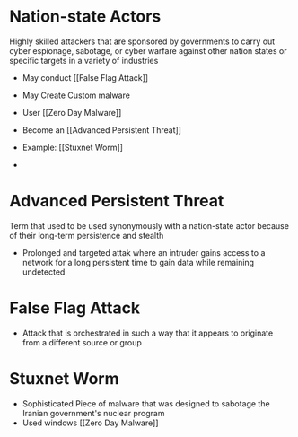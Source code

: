# Nation-state Actors

Highly skilled attackers that are sponsored by governments to carry out cyber espionage, sabotage, or cyber warfare against other nation states or specific targets in a variety of industries

- May conduct [[False Flag Attack]]

- May Create Custom malware

- User [[Zero Day Malware]]
- Become an [[Advanced Persistent Threat]]
- Example: [[Stuxnet Worm]]
- 
# Advanced Persistent Threat

Term that used to be used synonymously with a nation-state actor because of their long-term persistence and stealth

- Prolonged and targeted attak where an intruder gains access to a network for a long persistent time to gain data while remaining undetected

# False Flag Attack

- Attack that is orchestrated in such a way that it appears to originate from a different source or group

# Stuxnet Worm

- Sophisticated Piece of malware that was designed to sabotage the Iranian government's nuclear program
- Used windows [[Zero Day Malware]]
